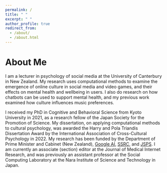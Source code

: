 ```yaml
---
permalink: /
title: " "
excerpt: " "
author_profile: true
redirect_from: 
  - /about/
  - /about.html
---
```


About Me
======

I am a lecturer in psychology of social media at the University of Canterbury in New Zealand. My research uses computational methods to examine the emergence of online culture in social media and video games, and their effects on mental health and wellbeing in users. I also do research on how chatbots can be used to support mental health, and my previous work examined how culture influences music preferences. 

I received my PhD in Cognitive and Behavioral Science from Kyoto University in 2021, as a research fellow of the Japan Society for the Promotion of Science. My dissertation, on applying computational methods to cultural psychology, was awarded the Harry and Pola Triandis Dissertation Award by the International Association of Cross-Cultural Psychology in 2022. My research has been funded by the Department of Prime Minister and Cabinet (New Zealand), [Google AI](https://research.google/outreach/research-scholar-program/recipients/), [SSRC](https://www.ssrc.org/grantees/abusive-language-and-gatekeeping-in-twitch-streaming-cultures/), and [JSPS](https://www.jsps.go.jp/english/e-pd/index.html). I am currently an associate (section) editor at the Journal of Medical Internet Research, and was previously an assistant professor at the Social Computing Laboratory at the Nara Institute of Science and Technology in Japan.
